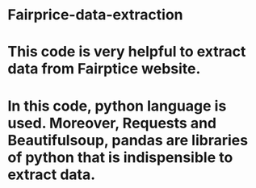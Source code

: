 # Fairprice-data-extraction

# This code is very helpful to extract data from Fairptice website.

# In this code, python language is used. Moreover, Requests and Beautifulsoup, pandas are libraries of python that is indispensible to extract data.


